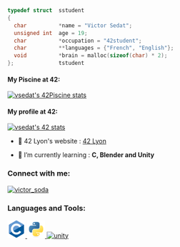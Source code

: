 
```C
typedef struct  sstudent
{
  char          *name = "Victor Sedat";
  unsigned int  age = 19;
  char          *occupation = "42student";
  char          **languages = {"French", "English"};
  void          *brain = malloc(sizeof(char) * 2);
};              tstudent
```

<h4>My Piscine at 42:</h4>

[![vsedat's 42Piscine stats](https://badge42.herokuapp.com/api/stats/vsedat?cursus=C%20Piscine)](https://github.com/JaeSeoKim/badge42)

<h4>My profile at 42:</h4>

[![vsedat's 42 stats](https://badge42.herokuapp.com/api/stats/vsedat?darkmode=true)](https://github.com/JaeSeoKim/badge42)

- 🔭 42 Lyon's website : [42 Lyon](https://42lyon.fr/)

- 🌱 I’m currently learning : **C, Blender and Unity**

<h3 align="left">Connect with me:</h3>
<p align="left">
<a href="https://instagram.com/victor_soda" target="blank"><img align="center" src="https://raw.githubusercontent.com/rahuldkjain/github-profile-readme-generator/master/src/images/icons/Social/instagram.svg" alt="victor_soda" height="30" width="40" /></a>
</p>

<h3 align="left">Languages and Tools:</h3>
<p align="left"> <a href="https://www.cprogramming.com/" target="_blank" rel="noreferrer"> <img src="https://raw.githubusercontent.com/devicons/devicon/master/icons/c/c-original.svg" alt="c" width="40" height="40"/> </a> <a href="https://www.python.org" target="_blank" rel="noreferrer"> <img src="https://raw.githubusercontent.com/devicons/devicon/master/icons/python/python-original.svg" alt="python" width="40" height="40"/> </a> <a href="https://unity.com/" target="_blank" rel="noreferrer"> <img src="https://www.vectorlogo.zone/logos/unity3d/unity3d-icon.svg" alt="unity" width="40" height="40"/> </a> </p>
